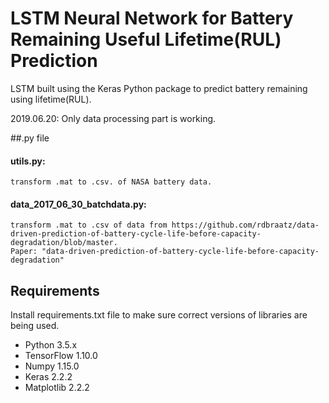 # LSTM Neural Network for Battery Remaining Useful Lifetime(RUL) Prediction

LSTM built using the Keras Python package to predict battery remaining using lifetime(RUL).


2019.06.20: Only data processing part is working.

##.py file
#### utils.py: 
    transform .mat to .csv. of NASA battery data.
#### data_2017_06_30_batchdata.py:
    transform .mat to .csv of data from https://github.com/rdbraatz/data-driven-prediction-of-battery-cycle-life-before-capacity-degradation/blob/master. 
    Paper: "data-driven-prediction-of-battery-cycle-life-before-capacity-degradation"
    

## Requirements

Install requirements.txt file to make sure correct versions of libraries are being used.

* Python 3.5.x
* TensorFlow 1.10.0
* Numpy 1.15.0
* Keras 2.2.2
* Matplotlib 2.2.2